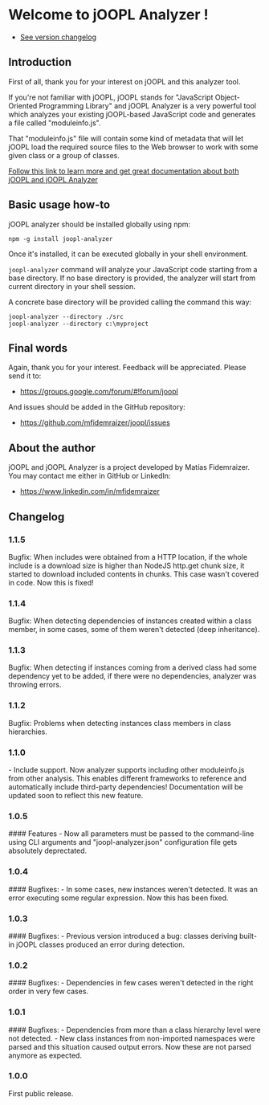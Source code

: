 # Welcome to jOOPL Analyzer !

- [See version changelog](#changelog)

## Introduction

First of all, thank you for your interest on jOOPL and this analyzer tool.

If you're not familiar with jOOPL, jOOPL stands for "JavaScript Object-Oriented Programming Library"
and jOOPL Analyzer is a very powerful tool which analyzes your existing jOOPL-based JavaScript code
and generates a file called "moduleinfo.js".

That "moduleinfo.js" file will contain some kind of metadata that will let jOOPL load the required 
source files to the Web browser to work with some given class or a group of classes.

[Follow this link to learn more and get great documentation about both jOOPL and jOOPL Analyzer](http://mfidemraizer.github.io/joopl/classes/joopl-analyzer.html)

## Basic usage how-to

jOOPL analyzer should be installed globally using npm:

	npm -g install joopl-analyzer

Once it's installed, it can be executed globally in your shell environment.

`joopl-analyzer` command will analyze your JavaScript code starting from a base directory. If no base directory is provided,
the analyzer will start from current directory in your shell session. 

A concrete base directory will be provided calling the command this way:

	joopl-analyzer --directory ./src
	joopl-analyzer --directory c:\myproject

## Final words

Again, thank you for your interest. Feedback will be appreciated. Please send it to:

- https://groups.google.com/forum/#!forum/joopl

And issues should be added in the GitHub repository:

- https://github.com/mfidemraizer/joopl/issues

## About the author
jOOPL and jOOPL Analyzer is a project developed by Matías Fidemraizer. You may contact me either in GitHub or LinkedIn:

- https://www.linkedin.com/in/mfidemraizer


<h2 id="changelog">Changelog</h2>

<h3 id="v1_1_5">1.1.5</h3>
Bugfix: When includes were obtained from a HTTP location, if the whole include is a download size is higher than NodeJS http.get chunk size, it started to download included contents in chunks. This case wasn't covered in code. Now this is fixed!

<h3 id="v1_1_4">1.1.4</h3>
Bugfix: When detecting dependencies of instances created within a class member, in some cases, some of them weren't detected (deep inheritance).

<h3 id="v1_1_3">1.1.3</h3>
Bugfix: When detecting if instances coming from a derived class had some dependency yet to be added, if there were no dependencies, analyzer was throwing errors.

<h3 id="v1_1_2">1.1.2</h3>
Bugfix: Problems when detecting instances class members in class hierarchies.

<h3 id="v1_1_0">1.1.0</h3>
- Include support. Now analyzer supports including other moduleinfo.js from other analysis. This enables different frameworks to reference and automatically include third-party dependencies! Documentation will be updated soon to reflect this new feature.

<h3 id="v1_0_5">1.0.5</h3>
#### Features
- Now all parameters must be passed to the command-line using CLI arguments and "joopl-analyzer.json" configuration file gets absolutely deprectated.


<h3 id="v1_0_4">1.0.4</h3>
#### Bugfixes:
- In some cases, new instances weren't detected. It was an error executing some regular expression. Now this has been fixed.

<h3 id="v1_0_3">1.0.3</h3>
#### Bugfixes:
- Previous version introduced a bug: classes deriving built-in jOOPL classes produced an error during detection.

<h3 id="v1_0_2">1.0.2</h3>
#### Bugfixes:
- Dependencies in few cases weren't detected in the right order in very few cases.

<h3 id="v1_0_1">1.0.1</h3> 
#### Bugfixes:
- Dependencies from more than a class hierarchy level were not detected.
- New class instances from non-imported namespaces were parsed and this situation caused output errors. Now these are not parsed anymore as expected.

<h3 id="v1_0_0">1.0.0</h3>
First public release.